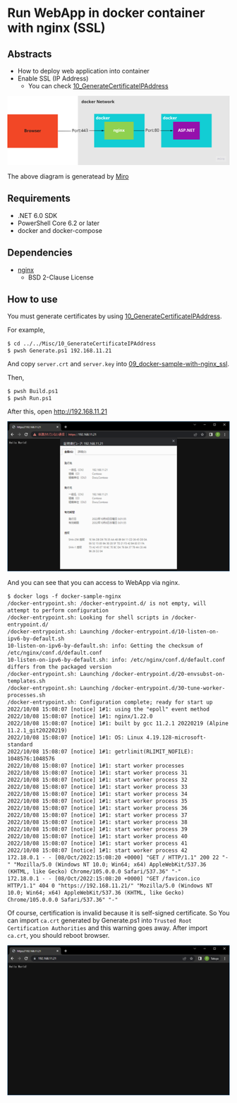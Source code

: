 # Run WebApp in docker container with nginx (SSL)

## Abstracts

* How to deploy web application into container
* Enable SSL (IP Address)
  * You can check [10_GenerateCertificateIPAddress](../../Misc/10_GenerateCertificateIPAddress)

<img src="./images/diagram.png" />

The above diagram is generatead by [Miro](https://miro.com)

## Requirements

* .NET 6.0 SDK
* PowerShell Core 6.2 or later
* docker and docker-compose

## Dependencies

* [nginx](https://github.com/nginx/nginx)
  * BSD 2-Clause License

## How to use

You must generate certificates by using [10_GenerateCertificateIPAddress](../../Misc/10_GenerateCertificateIPAddress).

For example,

````shell
$ cd ../../Misc/10_GenerateCertificateIPAddress
$ pwsh Generate.ps1 192.168.11.21
````

And copy `server.crt` and `server.key` into [09_docker-sample-with-nginx_ssl](../09_docker-sample-with-nginx_ssl).

Then,

````shell
$ pwsh Build.ps1
$ pwsh Run.ps1
````

After this, open http://192.168.11.21

<img src="./images/image.png" />

And you can see that you can access to WebApp via nginx.

````shell
$ docker logs -f docker-sample-nginx
/docker-entrypoint.sh: /docker-entrypoint.d/ is not empty, will attempt to perform configuration
/docker-entrypoint.sh: Looking for shell scripts in /docker-entrypoint.d/
/docker-entrypoint.sh: Launching /docker-entrypoint.d/10-listen-on-ipv6-by-default.sh
10-listen-on-ipv6-by-default.sh: info: Getting the checksum of /etc/nginx/conf.d/default.conf
10-listen-on-ipv6-by-default.sh: info: /etc/nginx/conf.d/default.conf differs from the packaged version
/docker-entrypoint.sh: Launching /docker-entrypoint.d/20-envsubst-on-templates.sh
/docker-entrypoint.sh: Launching /docker-entrypoint.d/30-tune-worker-processes.sh
/docker-entrypoint.sh: Configuration complete; ready for start up
2022/10/08 15:08:07 [notice] 1#1: using the "epoll" event method
2022/10/08 15:08:07 [notice] 1#1: nginx/1.22.0
2022/10/08 15:08:07 [notice] 1#1: built by gcc 11.2.1 20220219 (Alpine 11.2.1_git20220219)
2022/10/08 15:08:07 [notice] 1#1: OS: Linux 4.19.128-microsoft-standard
2022/10/08 15:08:07 [notice] 1#1: getrlimit(RLIMIT_NOFILE): 1048576:1048576
2022/10/08 15:08:07 [notice] 1#1: start worker processes
2022/10/08 15:08:07 [notice] 1#1: start worker process 31
2022/10/08 15:08:07 [notice] 1#1: start worker process 32
2022/10/08 15:08:07 [notice] 1#1: start worker process 33
2022/10/08 15:08:07 [notice] 1#1: start worker process 34
2022/10/08 15:08:07 [notice] 1#1: start worker process 35
2022/10/08 15:08:07 [notice] 1#1: start worker process 36
2022/10/08 15:08:07 [notice] 1#1: start worker process 37
2022/10/08 15:08:07 [notice] 1#1: start worker process 38
2022/10/08 15:08:07 [notice] 1#1: start worker process 39
2022/10/08 15:08:07 [notice] 1#1: start worker process 40
2022/10/08 15:08:07 [notice] 1#1: start worker process 41
2022/10/08 15:08:07 [notice] 1#1: start worker process 42
172.18.0.1 - - [08/Oct/2022:15:08:20 +0000] "GET / HTTP/1.1" 200 22 "-" "Mozilla/5.0 (Windows NT 10.0; Win64; x64) AppleWebKit/537.36 (KHTML, like Gecko) Chrome/105.0.0.0 Safari/537.36" "-"
172.18.0.1 - - [08/Oct/2022:15:08:20 +0000] "GET /favicon.ico HTTP/1.1" 404 0 "https://192.168.11.21/" "Mozilla/5.0 (Windows NT 10.0; Win64; x64) AppleWebKit/537.36 (KHTML, like Gecko) Chrome/105.0.0.0 Safari/537.36" "-"
````

Of course, certification is invalid because it is self-signed certificate.
So You can import `ca.crt` generated by Generate.ps1 into `Trusted Root Certification Authorities` and this warning goes away.
After import `ca.crt`, you should reboot browser.

<img src="./images/image2.png" />